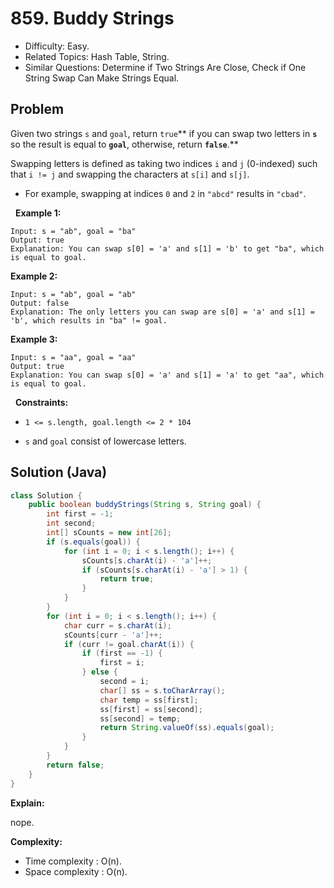 # 859. Buddy Strings

- Difficulty: Easy.
- Related Topics: Hash Table, String.
- Similar Questions: Determine if Two Strings Are Close, Check if One String Swap Can Make Strings Equal.

## Problem

Given two strings ```s``` and ```goal```, return ```true```** if you can swap two letters in **```s```** so the result is equal to **```goal```**, otherwise, return **```false```**.**

Swapping letters is defined as taking two indices ```i``` and ```j``` (0-indexed) such that ```i != j``` and swapping the characters at ```s[i]``` and ```s[j]```.


	
- For example, swapping at indices ```0``` and ```2``` in ```"abcd"``` results in ```"cbad"```.


 
**Example 1:**

```
Input: s = "ab", goal = "ba"
Output: true
Explanation: You can swap s[0] = 'a' and s[1] = 'b' to get "ba", which is equal to goal.
```

**Example 2:**

```
Input: s = "ab", goal = "ab"
Output: false
Explanation: The only letters you can swap are s[0] = 'a' and s[1] = 'b', which results in "ba" != goal.
```

**Example 3:**

```
Input: s = "aa", goal = "aa"
Output: true
Explanation: You can swap s[0] = 'a' and s[1] = 'a' to get "aa", which is equal to goal.
```

 
**Constraints:**


	
- ```1 <= s.length, goal.length <= 2 * 104```
	
- ```s``` and ```goal``` consist of lowercase letters.



## Solution (Java)

```java
class Solution {
    public boolean buddyStrings(String s, String goal) {
        int first = -1;
        int second;
        int[] sCounts = new int[26];
        if (s.equals(goal)) {
            for (int i = 0; i < s.length(); i++) {
                sCounts[s.charAt(i) - 'a']++;
                if (sCounts[s.charAt(i) - 'a'] > 1) {
                    return true;
                }
            }
        }
        for (int i = 0; i < s.length(); i++) {
            char curr = s.charAt(i);
            sCounts[curr - 'a']++;
            if (curr != goal.charAt(i)) {
                if (first == -1) {
                    first = i;
                } else {
                    second = i;
                    char[] ss = s.toCharArray();
                    char temp = ss[first];
                    ss[first] = ss[second];
                    ss[second] = temp;
                    return String.valueOf(ss).equals(goal);
                }
            }
        }
        return false;
    }
}
```

**Explain:**

nope.

**Complexity:**

* Time complexity : O(n).
* Space complexity : O(n).
